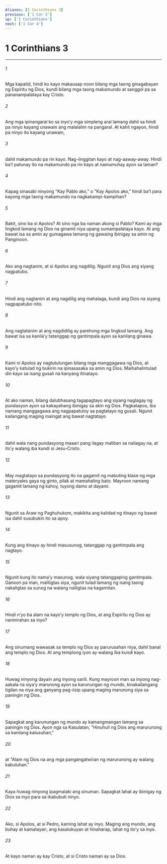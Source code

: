 ```yaml
---
Aliases: [1 Corinthians 3]
previous: ['1 Cor 2']
up: ['1 Corinthians']
next: ['1 Cor 4']
---
```

# 1 Corinthians 3

***


###### 1 


Mga kapatid, hindi ko kayo makausap noon bilang mga taong ginagabayan ng Espiritu ng Dios, kundi bilang mga taong makamundo at sanggol pa sa pananampalataya kay Cristo. 


###### 2 


Ang mga ipinangaral ko sa inyoʼy mga simpleng aral lamang dahil sa hindi pa ninyo kayang unawain ang malalalim na pangaral. At kahit ngayon, hindi pa ninyo ito kayang unawain, 


###### 3 


dahil makamundo pa rin kayo. Nag-iinggitan kayo at nag-aaway-away. Hindi baʼt patunay ito na makamundo pa rin kayo at namumuhay ayon sa laman? 


###### 4 


Kapag sinasabi ninyong "Kay Pablo ako," o "Kay Apolos ako," hindi baʼt para kayong mga taong makamundo na nagkakampi-kampihan? 


###### 5 


Bakit, sino ba si Apolos? At sino nga ba naman akong si Pablo? Kami ay mga lingkod lamang ng Dios na ginamit niya upang sumampalataya kayo. At ang bawat isa sa amin ay gumagawa lamang ng gawaing ibinigay sa amin ng Panginoon. 


###### 6 


Ako ang nagtanim, at si Apolos ang nagdilig. Ngunit ang Dios ang siyang nagpatubo. 


###### 7 


Hindi ang nagtanim at ang nagdilig ang mahalaga, kundi ang Dios na siyang nagpapatubo nito. 


###### 8 


Ang nagtatanim at ang nagdidilig ay parehong mga lingkod lamang. Ang bawat isa sa kanilaʼy tatanggap ng gantimpala ayon sa kanilang ginawa. 


###### 9 


Kami ni Apolos ay nagtutulungan bilang mga manggagawa ng Dios, at kayoʼy katulad ng bukirin na ipinasasaka sa amin ng Dios. Maihahalintulad din kayo sa isang gusali na kanyang itinatayo. 


###### 10 


At ako naman, bilang dalubhasang tagapagtayo ang siyang naglagay ng pundasyon ayon sa kakayahang ibinigay sa akin ng Dios. Pagkatapos, iba namang manggagawa ang nagpapatuloy sa pagtatayo ng gusali. Ngunit kailangang maging maingat ang bawat nagtatayo 


###### 11 


dahil wala nang pundasyong maaari pang ilagay maliban sa nailagay na, at itoʼy walang iba kundi si Jesu-Cristo. 


###### 12 


May magtatayo sa pundasyong ito na gagamit ng mabuting klase ng mga materyales gaya ng ginto, pilak at mamahaling bato. Mayroon namang gagamit lamang ng kahoy, tuyong damo at dayami. 


###### 13 


Ngunit sa Araw ng Paghuhukom, makikita ang kalidad ng itinayo ng bawat isa dahil susubukin ito sa apoy. 


###### 14 


Kung ang itinayo ay hindi masusunog, tatanggap ng gantimpala ang nagtayo. 


###### 15 


Ngunit kung ito namaʼy masunog, wala siyang tatanggaping gantimpala. Ganoon pa man, maliligtas siya, ngunit tulad lamang ng isang taong nakaligtas sa sunog na walang nailigtas na kagamitan. 


###### 16 


Hindi nʼyo ba alam na kayoʼy templo ng Dios, at ang Espiritu ng Dios ay naninirahan sa inyo? 


###### 17 


Ang sinumang wawasak sa templo ng Dios ay parurusahan niya, dahil banal ang templo ng Dios. At ang templong iyon ay walang iba kundi kayo. 


###### 18 


Huwag ninyong dayain ang inyong sarili. Kung mayroon man sa inyong nag-aakala na siyaʼy marunong ayon sa karunungan ng mundo, kinakailangang tigilan na niya ang ganyang pag-iisip upang maging marunong siya sa paningin ng Dios. 


###### 19 


Sapagkat ang karunungan ng mundo ay kamangmangan lamang sa paningin ng Dios. Ayon nga sa Kasulatan, "Hinuhuli ng Dios ang marurunong sa kanilang katusuhan," 


###### 20 


at "Alam ng Dios na ang mga pangangatwiran ng marurunong ay walang kabuluhan." 


###### 21 


Kaya huwag ninyong ipagmalaki ang sinuman. Sapagkat lahat ay ibinigay ng Dios sa inyo para sa ikabubuti ninyo. 


###### 22 


Ako, si Apolos, at si Pedro, kaming lahat ay inyo. Maging ang mundo, ang buhay at kamatayan, ang kasalukuyan at hinaharap, lahat ng itoʼy sa inyo. 


###### 23 


At kayo naman ay kay Cristo, at si Cristo naman ay sa Dios.
